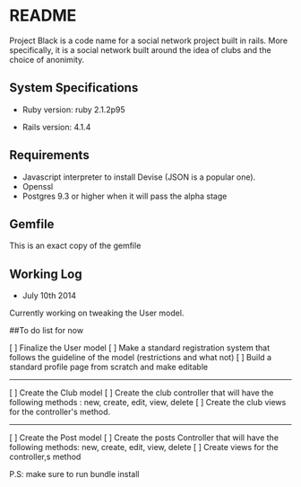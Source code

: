 # README

Project Black is a code name for a social network project built in rails. More specifically, it is a social network built around the idea of clubs and the choice of anonimity.

## System Specifications

* Ruby version: ruby 2.1.2p95

* Rails version: 4.1.4

## Requirements

* Javascript interpreter to install Devise (JSON is a popular one).
* Openssl
* Postgres 9.3 or higher when it will pass the alpha stage

## Gemfile

This is an exact copy of the gemfile

## Working Log

* July 10th 2014

Currently working on tweaking the User model. 

##To do list for now

[ ] Finalize the User model
[ ] Make a standard registration system that follows the guideline of the model (restrictions and what not)
[ ] Build a standard profile page from scratch and make editable
***
[ ] Create the Club model
[ ] Create the club controller that will have the following methods : new, create, edit, view, delete
[ ] Create the club views for the controller's method.
***
[ ] Create the Post model
[ ] Create the posts Controller that will have the following methods: new, create, edit, view, delete
[ ] Create views for the controller,s method

P.S: make sure to run bundle install


